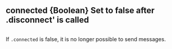 ## connected {Boolean} Set to false after .disconnect' is called 

## 

If `.connected` is false, it is no longer possible to send messages.